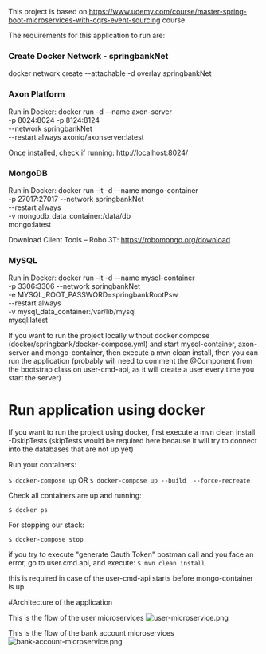This project is based on https://www.udemy.com/course/master-spring-boot-microservices-with-cqrs-event-sourcing course

The requirements for this application to run are:

### Create Docker Network - springbankNet

docker network create --attachable -d overlay springbankNet

### Axon Platform

Run in Docker:
docker run -d --name axon-server \
-p 8024:8024 -p 8124:8124 \
--network springbankNet \
--restart always axoniq/axonserver:latest

Once installed, check if running:
http://localhost:8024/

### MongoDB

Run in Docker:
docker run -it -d --name mongo-container \
-p 27017:27017 --network springbankNet \
--restart always \
-v mongodb_data_container:/data/db \
mongo:latest

Download Client Tools – Robo 3T:
https://robomongo.org/download

### MySQL

Run in Docker:
docker run -it -d --name mysql-container \
-p 3306:3306 --network springbankNet \
-e MYSQL_ROOT_PASSWORD=springbankRootPsw \
--restart always \
-v mysql_data_container:/var/lib/mysql  \
mysql:latest

If you want to run the project locally without docker.compose (docker/springbank/docker-compose.yml) and start mysql-container,
axon-server and mongo-container, then execute a mvn clean install, then you can run the application 
(probably will need to comment the @Component from the bootstrap class on user-cmd-api, as it will create a user every time you start the server)

# Run application using docker

If you want to run the project using docker, first execute a mvn clean install -DskipTests (skipTests would be required here because it will try to connect into the databases that are not up yet)

Run your containers:

```$ docker-compose up```
OR
```$ docker-compose up --build  --force-recreate```

Check all containers are up and running:

```$ docker ps```

For stopping our stack:

```$ docker-compose stop```

if you try to execute "generate Oauth Token" postman call and you face an error, go to user.cmd.api, and execute:
```$ mvn clean install```

this is required in case of the user-cmd-api starts before mongo-container is up.

#Architecture of the application

This is the flow of the user microservices
![user-microservice.png](user-microservice.png)

This is the flow of the bank account microservices
![bank-account-microservice.png](bank-account-microservice.png)




